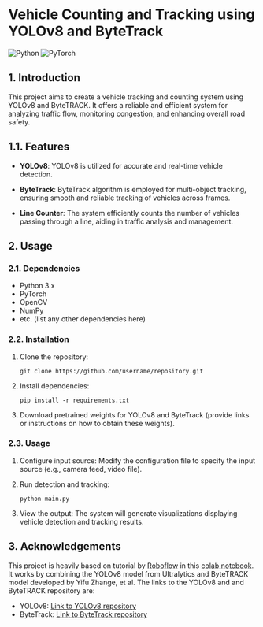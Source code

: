 # Vehicle Counting and Tracking using YOLOv8 and ByteTrack

![Python](https://img.shields.io/badge/Python-3776AB?style=for-the-badge&logo=python&logoColor=white)
![PyTorch](https://img.shields.io/badge/PyTorch-%23EE4C2C.svg?style=for-the-badge&logo=PyTorch&logoColor=white)

## 1. Introduction

This project aims to create a vehicle tracking and counting system using YOLOv8 and ByteTRACK. It offers a reliable and efficient system for analyzing traffic flow, monitoring congestion, and enhancing overall road safety. 

## 1.1. Features

- **YOLOv8**: YOLOv8 is utilized for accurate and real-time vehicle detection.
  
- **ByteTrack**: ByteTrack algorithm is employed for multi-object tracking, ensuring smooth and reliable tracking of vehicles across frames.

- **Line Counter**: The system efficiently counts the number of vehicles passing through a line, aiding in traffic analysis and management.

## 2. Usage
### 2.1. Dependencies

- Python 3.x
- PyTorch
- OpenCV
- NumPy
- etc. (list any other dependencies here)

### 2.2. Installation

1. Clone the repository:

   ```
   git clone https://github.com/username/repository.git
   ```

2. Install dependencies:

   ```
   pip install -r requirements.txt
   ```

3. Download pretrained weights for YOLOv8 and ByteTrack (provide links or instructions on how to obtain these weights).

### 2.3. Usage

1. Configure input source: Modify the configuration file to specify the input source (e.g., camera feed, video file).

2. Run detection and tracking:

   ```
   python main.py
   ```

3. View the output: The system will generate visualizations displaying vehicle detection and tracking results.


## 3. Acknowledgements

This project is heavily based on tutorial by [Roboflow](https://github.com/roboflow) in this [colab notebook](https://colab.research.google.com/github/roboflow-ai/notebooks/blob/main/notebooks/how-to-track-and-count-vehicles-with-yolov8.ipynb#scrollTo=Q9ppb7bFvWfc). It works by combining the YOLOv8 model from Ultralytics and ByteTRACK model developed by Yifu Zhange, et al. The links to the YOLOv8 and and ByteTRACK repository are:

- YOLOv8: [Link to YOLOv8 repository](https://github.com/ultralytics/ultralytics)
- ByteTrack: [Link to ByteTrack repository](https://github.com/ifzhang/ByteTrack)
